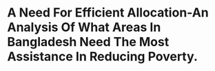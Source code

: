 # A Need For Efficient Allocation-An Analysis Of What Areas In Bangladesh Need The Most Assistance In Reducing Poverty.

